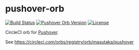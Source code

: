 # pushover-orb

[![Build Status](https://img.shields.io/circleci/project/github/masutaka/pushover-orb/master.svg?logo=circieci&style=flat-square)][circleci]
[![Pushover Orb Version](https://img.shields.io/badge/endpoint.svg?url=https://badges.circleci.io/orb/masutaka/pushover)][pushover orb]
[![License](https://img.shields.io/github/license/masutaka/pushover-orb.svg?style=flat-square)][license]

[circleci]: https://circleci.com/gh/masutaka/pushover-orb
[pushover orb]: https://circleci.com/developer/orbs/orb/masutaka/pushover
[license]: https://github.com/masutaka/pushover-orb/blob/master/LICENSE.txt

CircleCI orb for [Pushover](https://pushover.net/).

See https://circleci.com/orbs/registry/orb/masutaka/pushover

